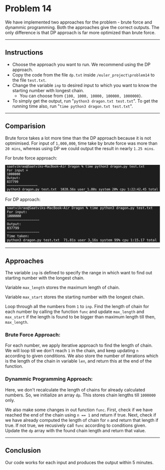 # Problem 14

We have implemented two approaches for the problem - brute force and dynammic programming. Both the approaches give the correct outputs. The only difference is that DP approach is far more optimized than brute force. 

<hr>

## Instructions 
- Choose the approach you want to run. We recommend using the DP approach. 
- Copy the code from the file `dp.txt` inside `/euler_project\problem14` to the file `test.txt`. 
- Change the variable `inp` to desired input to which you want to know the starting number with longest chain. 
    - You can choose from `{100, 1000, 10000, 100000, 1000000}`. 
- To simply get the output, run "`python3 dragon.txt test.txt`". To get the running time also, run "`time python3 dragon.txt test.txt`". 

<hr>

## Comparision 
Brute force takes a lot more time than the DP approach because it is not optmimised. For input of `1,000,000`, time take by brute force was more than `20 mins`, whereas using DP we could output the result in nearly `1.25 mins`. 

For brute force approach: 

<img src="brute force/output_1000000.jpg"> 

<br>

For DP approach: 

<img src="dp/output_1000000.jpg">

<hr>

## Approaches
The variable `inp` is defined to specify the range in which want to find out starting number with the longest chain. 

Variable `max_length` stores the maximum length of chain. 

Variable `max_start` stores the starting number with the longest chain. 

Loop through all the numbers from `1` to `inp`. Find the length of chain for each number by calling the function `func` and update `max_length` and `max_start` if the length is found to be bigger than maximum length till then, `max_length`. 

### **Brute Force** Approach: 
For each number, we apply iterative approach to find the length of chain. We will loop till we don't reach `1` in the chain, and keep updating `n` according to given conditions. We also store the number of iterations which is the length of the chain in variable `len`, and return this at the end of the function. 

### **Dynammic Programming** Approach: 
Here, we don't recalculate the length of chains for already calculated numbers. So, we initialize an array `dp`. This stores chain lengths till `1000000` only. 

We also make some changes in out function `func`. First, check if we have reached the end of the chain using `n == 1` and return if true. Next, check if we have already computed the length of chain for `n` and return that length if true. If not true, we recusively call `func` according to conditions given. Update the `dp` array with the found chain length and return that value. 

<hr>

## Conclusion

Our code works for each input and produces the output within 5 minutes. 